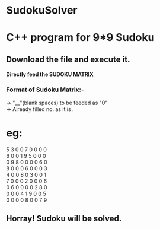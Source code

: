 # SudokuSolver
# C++ program for 9*9 Sudoku
## Download the file and execute it.
#### Directly feed the SUDOKU MATRIX
### Format of Sudoku Matrix:-
-> "__"(blank spaces) to be feeded as "0"    
-> Already filled no. as it is .
# eg:
5 3 0 0 7 0 0 0 0     
6 0 0 1 9 5 0 0 0     
0 9 8 0 0 0 0 6 0     
8 0 0 0 6 0 0 0 3     
4 0 0 8 0 3 0 0 1      
7 0 0 0 2 0 0 0 6      
0 6 0 0 0 0 2 8 0      
0 0 0 4 1 9 0 0 5      
0 0 0 0 8 0 0 7 9     
## Horray! Sudoku will be solved.
